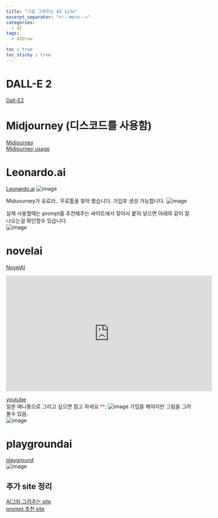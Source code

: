 ```yaml
---
title: "그림 그려주는 AI site"
excerpt_separator: "<!--more-->"
categories:
  - AI
tags:
  - AIDraw

toc : true
toc_sticky : true
---
```


# DALL-E 2
[Dall-E2](https://openai.com/dall-e-2)

# Midjourney (디스코드를 사용함)
[Midjourney](https://www.midjourney.com/home/?callbackUrl=%2Fapp%2F)   
[Midjourney usage](https://myaiadvantage.com/ultimate-beginners-guide-to-midjourney)   


# Leonardo.ai
[Leonardo.ai](https://leonardo.ai/)
![image](https://github.com/younlea/younlea.github.io/assets/1435846/9e93dd64-cbb0-450b-b307-7ccf688ab467)

Miduourney가 유료라.. 무료툴을 찾아 봤습니다. 가입후 생성 가능합니다.
![image](https://github.com/younlea/younlea.github.io/assets/1435846/4c35abdc-99dd-42bf-bf5f-6b4c6b7ef3cc)

실제 사용할때는 prompt를 추천해주는 싸이트에서 찾아서 붙혀 넣으면 아래와 같이 잘 나오는걸 확인할수 있습니다.   
![image](https://github.com/younlea/younlea.github.io/assets/1435846/f89dbe3c-b5b6-4898-9504-ac61f990068c)


# novelai
[NovelAI](https://novelai.net/)   
<iframe width="560" height="315" src="https://www.youtube.com/embed/FTGSMGeoYis" frameborder="0" allowfullscreen></iframe>   

[youtube](https://www.youtube.com/watch?v=FTGSMGeoYis&list=PLwgtdf-kDFVg7hRctkSnLy-1QGqoJOT3I&index=13)   
일본 에니풍으로 그리고 싶으면 참고 하세요 ^^; 
![image](https://github.com/younlea/younlea.github.io/assets/1435846/b74ce4e1-aaca-4220-a47f-f67b91a1aa9d)
가입을 해야지만 그림을 그려볼수 있음.   
![image](https://github.com/younlea/younlea.github.io/assets/1435846/2276eb71-801d-424b-8f24-4dd18f8d0383)   

# playgroundai
[playground](https://playgroundai.com/)    
![image](https://github.com/younlea/younlea.github.io/assets/1435846/0525e9ce-ea4b-43a0-bedf-22f547e86617)   

## 추가 site 정리 
[AI그림 그려주는 site](https://wjdqhzld.com/ai%EA%B0%80-%EA%B7%B8%EB%A6%BC-%EA%B7%B8%EB%A0%A4%EC%A3%BC%EB%8A%94-%EC%82%AC%EC%9D%B4%ED%8A%B8/)     
[prompt 추천 site](https://wjdqhzld.com/best-ai-prompt/)   
